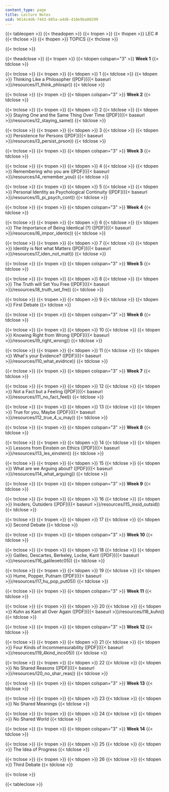 ```yaml
---
content_type: page
title: Lecture Notes
uid: 9614c4d6-7443-885a-a4d6-410e9ba80299
---
```


{{< tableopen >}}
{{< theadopen >}}
{{< tropen >}}
{{< thopen >}}
LEC #
{{< thclose >}}
{{< thopen >}}
TOPICS
{{< thclose >}}

{{< trclose >}}

{{< theadclose >}}
{{< tropen >}}
{{< tdopen colspan="3" >}}
**Week 1**
{{< tdclose >}}

{{< trclose >}}
{{< tropen >}}
{{< tdopen >}}
1
{{< tdclose >}}
{{< tdopen >}}
Thinking Like a Philosopher ([PDF]({{< baseurl >}}/resources/l1_think_phlospr))
{{< tdclose >}}

{{< trclose >}}
{{< tropen >}}
{{< tdopen colspan="3" >}}
**Week 2**
{{< tdclose >}}

{{< trclose >}}
{{< tropen >}}
{{< tdopen >}}
2
{{< tdclose >}}
{{< tdopen >}}
Staying One and the Same Thing Over Time ([PDF]({{< baseurl >}}/resources/l2_staying_same))
{{< tdclose >}}

{{< trclose >}}
{{< tropen >}}
{{< tdopen >}}
3
{{< tdclose >}}
{{< tdopen >}}
Persistence for Persons ([PDF]({{< baseurl >}}/resources/l3_persist_prson))
{{< tdclose >}}

{{< trclose >}}
{{< tropen >}}
{{< tdopen colspan="3" >}}
**Week 3**
{{< tdclose >}}

{{< trclose >}}
{{< tropen >}}
{{< tdopen >}}
4
{{< tdclose >}}
{{< tdopen >}}
Remembering who you are ([PDF]({{< baseurl >}}/resources/l4_remember_you))
{{< tdclose >}}

{{< trclose >}}
{{< tropen >}}
{{< tdopen >}}
5
{{< tdclose >}}
{{< tdopen >}}
Personal Identity as Psychological Continuity ([PDF]({{< baseurl >}}/resources/l5_pi_psych_cont))
{{< tdclose >}}

{{< trclose >}}
{{< tropen >}}
{{< tdopen colspan="3" >}}
**Week 4**
{{< tdclose >}}

{{< trclose >}}
{{< tropen >}}
{{< tdopen >}}
6
{{< tdclose >}}
{{< tdopen >}}
The Importance of Being Identical (?) ([PDF]({{< baseurl >}}/resources/l6_impor_identic))
{{< tdclose >}}

{{< trclose >}}
{{< tropen >}}
{{< tdopen >}}
7
{{< tdclose >}}
{{< tdopen >}}
Identity is Not what Matters ([PDF]({{< baseurl >}}/resources/l7_iden_not_matt))
{{< tdclose >}}

{{< trclose >}}
{{< tropen >}}
{{< tdopen colspan="3" >}}
**Week 5**
{{< tdclose >}}

{{< trclose >}}
{{< tropen >}}
{{< tdopen >}}
8
{{< tdclose >}}
{{< tdopen >}}
The Truth will Set You Free ([PDF]({{< baseurl >}}/resources/l8_truth_set_fre))
{{< tdclose >}}

{{< trclose >}}
{{< tropen >}}
{{< tdopen >}}
9
{{< tdclose >}}
{{< tdopen >}}
First Debate
{{< tdclose >}}

{{< trclose >}}
{{< tropen >}}
{{< tdopen colspan="3" >}}
**Week 6**
{{< tdclose >}}

{{< trclose >}}
{{< tropen >}}
{{< tdopen >}}
10
{{< tdclose >}}
{{< tdopen >}}
Knowing Right from Wrong ([PDF]({{< baseurl >}}/resources/l9_right_wrong))
{{< tdclose >}}

{{< trclose >}}
{{< tropen >}}
{{< tdopen >}}
11
{{< tdclose >}}
{{< tdopen >}}
What's your Evidence? ([PDF]({{< baseurl >}}/resources/l10_what_evidnce))
{{< tdclose >}}

{{< trclose >}}
{{< tropen >}}
{{< tdopen colspan="3" >}}
**Week 7**
{{< tdclose >}}

{{< trclose >}}
{{< tropen >}}
{{< tdopen >}}
12
{{< tdclose >}}
{{< tdopen >}}
Not a Fact but a Feeling ([PDF]({{< baseurl >}}/resources/l11_no_fact_feel))
{{< tdclose >}}

{{< trclose >}}
{{< tropen >}}
{{< tdopen >}}
13
{{< tdclose >}}
{{< tdopen >}}
True for you, Maybe ([PDF]({{< baseurl >}}/resources/l12_true_4_u_may))
{{< tdclose >}}

{{< trclose >}}
{{< tropen >}}
{{< tdopen colspan="3" >}}
**Week 8**
{{< tdclose >}}

{{< trclose >}}
{{< tropen >}}
{{< tdopen >}}
14
{{< tdclose >}}
{{< tdopen >}}
Lessons from Einstein on Ethics ([PDF]({{< baseurl >}}/resources/l13_les_einstein))
{{< tdclose >}}

{{< trclose >}}
{{< tropen >}}
{{< tdopen >}}
15
{{< tdclose >}}
{{< tdopen >}}
What are we Arguing about? ([PDF]({{< baseurl >}}/resources/l14_what_arguing))
{{< tdclose >}}

{{< trclose >}}
{{< tropen >}}
{{< tdopen colspan="3" >}}
**Week 9**
{{< tdclose >}}

{{< trclose >}}
{{< tropen >}}
{{< tdopen >}}
16
{{< tdclose >}}
{{< tdopen >}}
Insiders, Outsiders ([PDF]({{< baseurl >}}/resources/l15_insid_outsid))
{{< tdclose >}}

{{< trclose >}}
{{< tropen >}}
{{< tdopen >}}
17
{{< tdclose >}}
{{< tdopen >}}
Second Debate
{{< tdclose >}}

{{< trclose >}}
{{< tropen >}}
{{< tdopen colspan="3" >}}
**Week 10**
{{< tdclose >}}

{{< trclose >}}
{{< tropen >}}
{{< tdopen >}}
18
{{< tdclose >}}
{{< tdopen >}}
Galileo, Descartes, Berkeley, Locke, Kant ([PDF]({{< baseurl >}}/resources/l16_galileoetc05))
{{< tdclose >}}

{{< trclose >}}
{{< tropen >}}
{{< tdopen >}}
19
{{< tdclose >}}
{{< tdopen >}}
Hume, Popper, Putnam ([PDF]({{< baseurl >}}/resources/l17_hu_pop_put05))
{{< tdclose >}}

{{< trclose >}}
{{< tropen >}}
{{< tdopen colspan="3" >}}
**Week 11**
{{< tdclose >}}

{{< trclose >}}
{{< tropen >}}
{{< tdopen >}}
20
{{< tdclose >}}
{{< tdopen >}}
Kuhn as Kant all Over Again ([PDF]({{< baseurl >}}/resources/l18_kuhn))
{{< tdclose >}}

{{< trclose >}}
{{< tropen >}}
{{< tdopen colspan="3" >}}
**Week 12**
{{< tdclose >}}

{{< trclose >}}
{{< tropen >}}
{{< tdopen >}}
21
{{< tdclose >}}
{{< tdopen >}}
Four Kinds of Incommensurability ([PDF]({{< baseurl >}}/resources/l19_4kind_inco05))
{{< tdclose >}}

{{< trclose >}}
{{< tropen >}}
{{< tdopen >}}
22
{{< tdclose >}}
{{< tdopen >}}
No Shared Reasons ([PDF]({{< baseurl >}}/resources/l20_no_shar_reas))
{{< tdclose >}}

{{< trclose >}}
{{< tropen >}}
{{< tdopen colspan="3" >}}
**Week 13**
{{< tdclose >}}

{{< trclose >}}
{{< tropen >}}
{{< tdopen >}}
23
{{< tdclose >}}
{{< tdopen >}}
No Shared Meanings
{{< tdclose >}}

{{< trclose >}}
{{< tropen >}}
{{< tdopen >}}
24
{{< tdclose >}}
{{< tdopen >}}
No Shared World
{{< tdclose >}}

{{< trclose >}}
{{< tropen >}}
{{< tdopen colspan="3" >}}
**Week 14**
{{< tdclose >}}

{{< trclose >}}
{{< tropen >}}
{{< tdopen >}}
25
{{< tdclose >}}
{{< tdopen >}}
The Idea of Progress
{{< tdclose >}}

{{< trclose >}}
{{< tropen >}}
{{< tdopen >}}
26
{{< tdclose >}}
{{< tdopen >}}
Third Debate
{{< tdclose >}}

{{< trclose >}}

{{< tableclose >}}